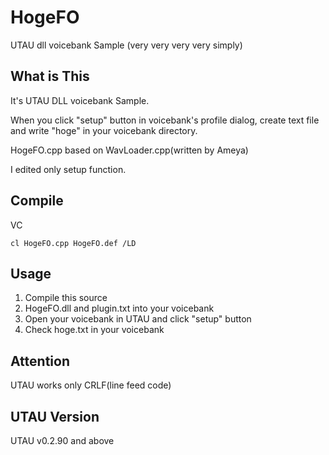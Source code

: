 HogeFO
======

UTAU dll voicebank Sample (very very very very simply)

## What is This
It's UTAU DLL voicebank Sample.

When you click "setup" button in voicebank's profile dialog, create text file and write "hoge" in your voicebank directory.

HogeFO.cpp based on WavLoader.cpp(written by Ameya)

I edited only setup function.

## Compile

VC

```
cl HogeFO.cpp HogeFO.def /LD
```

## Usage

1. Compile this source
2. HogeFO.dll and plugin.txt into your voicebank
3. Open your voicebank in UTAU and click "setup" button
4. Check hoge.txt in your voicebank

## Attention
UTAU works only CRLF(line feed code)

## UTAU Version

UTAU v0.2.90 and above

